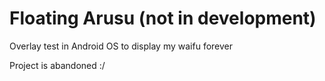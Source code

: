 # Floating Arusu (not in development)
Overlay test in Android OS to display my waifu forever

Project is abandoned :/
